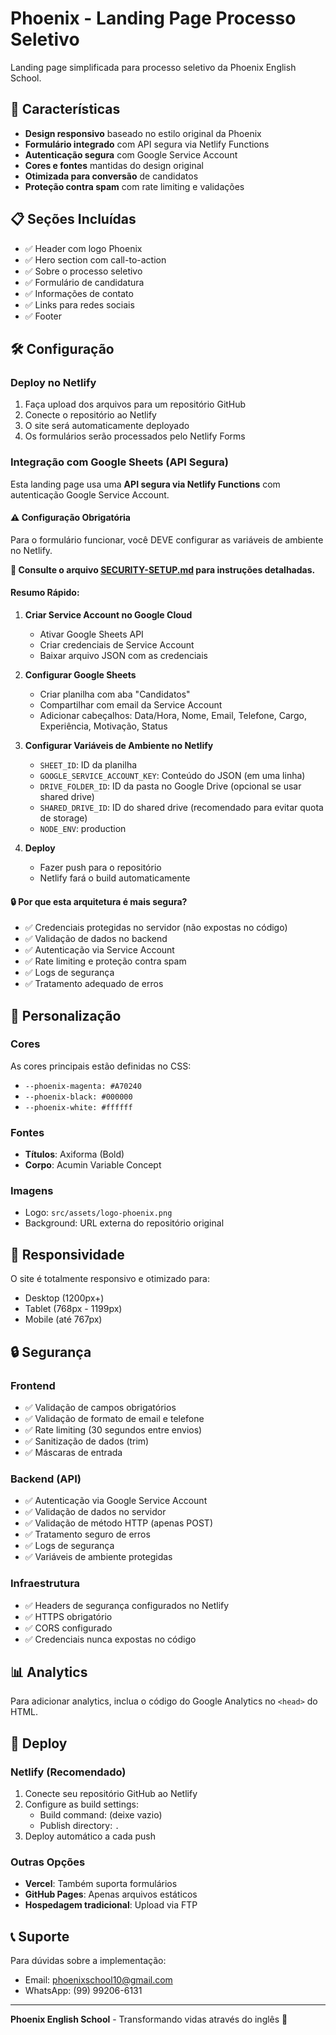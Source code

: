 # Phoenix - Landing Page Processo Seletivo

Landing page simplificada para processo seletivo da Phoenix English School.

## 🚀 Características

- **Design responsivo** baseado no estilo original da Phoenix
- **Formulário integrado** com API segura via Netlify Functions
- **Autenticação segura** com Google Service Account
- **Cores e fontes** mantidas do design original
- **Otimizada para conversão** de candidatos
- **Proteção contra spam** com rate limiting e validações

## 📋 Seções Incluídas

- ✅ Header com logo Phoenix
- ✅ Hero section com call-to-action
- ✅ Sobre o processo seletivo
- ✅ Formulário de candidatura
- ✅ Informações de contato
- ✅ Links para redes sociais
- ✅ Footer

## 🛠️ Configuração

### Deploy no Netlify

1. Faça upload dos arquivos para um repositório GitHub
2. Conecte o repositório ao Netlify
3. O site será automaticamente deployado
4. Os formulários serão processados pelo Netlify Forms

### Integração com Google Sheets (API Segura)

Esta landing page usa uma **API segura via Netlify Functions** com autenticação Google Service Account.

#### ⚠️ Configuração Obrigatória

Para o formulário funcionar, você DEVE configurar as variáveis de ambiente no Netlify.

**📖 Consulte o arquivo [SECURITY-SETUP.md](SECURITY-SETUP.md) para instruções detalhadas.**

#### Resumo Rápido:

1. **Criar Service Account no Google Cloud**
   - Ativar Google Sheets API
   - Criar credenciais de Service Account
   - Baixar arquivo JSON com as credenciais

2. **Configurar Google Sheets**
   - Criar planilha com aba "Candidatos"
   - Compartilhar com email da Service Account
   - Adicionar cabeçalhos: Data/Hora, Nome, Email, Telefone, Cargo, Experiência, Motivação, Status

3. **Configurar Variáveis de Ambiente no Netlify**
   - `SHEET_ID`: ID da planilha
   - `GOOGLE_SERVICE_ACCOUNT_KEY`: Conteúdo do JSON (em uma linha)
   - `DRIVE_FOLDER_ID`: ID da pasta no Google Drive (opcional se usar shared drive)
   - `SHARED_DRIVE_ID`: ID do shared drive (recomendado para evitar quota de storage)
   - `NODE_ENV`: production

4. **Deploy**
   - Fazer push para o repositório
   - Netlify fará o build automaticamente

#### 🔒 Por que esta arquitetura é mais segura?

- ✅ Credenciais protegidas no servidor (não expostas no código)
- ✅ Validação de dados no backend
- ✅ Autenticação via Service Account
- ✅ Rate limiting e proteção contra spam
- ✅ Logs de segurança
- ✅ Tratamento adequado de erros

## 🎨 Personalização

### Cores
As cores principais estão definidas no CSS:
- `--phoenix-magenta: #A70240`
- `--phoenix-black: #000000`
- `--phoenix-white: #ffffff`

### Fontes
- **Títulos**: Axiforma (Bold)
- **Corpo**: Acumin Variable Concept

### Imagens
- Logo: `src/assets/logo-phoenix.png`
- Background: URL externa do repositório original

## 📱 Responsividade

O site é totalmente responsivo e otimizado para:
- Desktop (1200px+)
- Tablet (768px - 1199px)
- Mobile (até 767px)

## 🔒 Segurança

### Frontend
- ✅ Validação de campos obrigatórios
- ✅ Validação de formato de email e telefone
- ✅ Rate limiting (30 segundos entre envios)
- ✅ Sanitização de dados (trim)
- ✅ Máscaras de entrada

### Backend (API)
- ✅ Autenticação via Google Service Account
- ✅ Validação de dados no servidor
- ✅ Validação de método HTTP (apenas POST)
- ✅ Tratamento seguro de erros
- ✅ Logs de segurança
- ✅ Variáveis de ambiente protegidas

### Infraestrutura
- ✅ Headers de segurança configurados no Netlify
- ✅ HTTPS obrigatório
- ✅ CORS configurado
- ✅ Credenciais nunca expostas no código

## 📊 Analytics

Para adicionar analytics, inclua o código do Google Analytics no `<head>` do HTML.

## 🚀 Deploy

### Netlify (Recomendado)

1. Conecte seu repositório GitHub ao Netlify
2. Configure as build settings:
   - Build command: (deixe vazio)
   - Publish directory: `.`
3. Deploy automático a cada push

### Outras Opções

- **Vercel**: Também suporta formulários
- **GitHub Pages**: Apenas arquivos estáticos
- **Hospedagem tradicional**: Upload via FTP

## 📞 Suporte

Para dúvidas sobre a implementação:
- Email: phoenixschool10@gmail.com
- WhatsApp: (99) 99206-6131

---

**Phoenix English School** - Transformando vidas através do inglês 🚀
